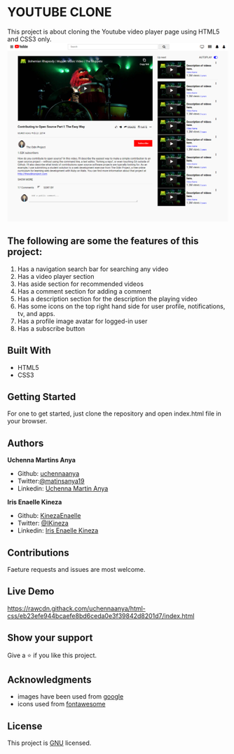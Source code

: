 # YOUTUBE CLONE

This project is about cloning the Youtube video player page using HTML5 and CSS3 only.
![screenshot](assets/images/screenshot.png)


## The following are some the features of this project:

1. Has a navigation search bar for searching any video
2. Has a video player section
3. Has aside section for recommended videos
4. Has a comment section for adding a comment
5. Has a description section for the description the playing video
5. Has some icons on the top right hand side for user profile, notifications, tv, and apps.
6. Has a profile image avatar for logged-in user
7. Has a subscribe button

## Built With

- HTML5
- CSS3

## Getting Started 

For one to get started, just clone the repository and open index.html file in your browser.

## Authors

 **Uchenna Martins Anya**

- Github: [uchennaanya](https://github.com/uchennaanya)
- Twitter:[@matinsanya19](https://twitter.com/martinsanya19)
- Linkedin: [Uchenna Martin Anya](https://www.linkedin.com/in/uchenna-anya/)


**Iris Enaelle Kineza** 

- Github: [KinezaEnaelle](https://github.com/KinezaEnaelle)
- Twitter: [@IKineza](https://twitter.com/ikineza)
- Linkedin: [Iris Enaelle Kineza](https://www.linkedin.com/in/iris-enaelle-kineza-25a676187/)

## Contributions

Faeture requests and issues are most welcome.

## Live Demo 

https://rawcdn.githack.com/uchennaanya/html-css/eb23efe944bcaefe8bd6ceda0e3f39842d8201d7/index.html

## Show your support

Give a ⭐️ if you like this project.

## Acknowledgments

- images have been used from [google](https://google.com/)
- icons used from [fontawesome](https://fontawesome.com/)


## License

This project is [GNU](https://github.com/uchennaanya/html-css/blob/add-license-1/LICENSE) licensed.
